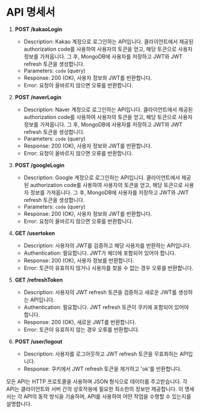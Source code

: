 # API 명세서

1. **POST /kakaoLogin**
   - Description: Kakao 계정으로 로그인하는 API입니다. 클라이언트에서 제공된 authorization code를 사용하여 사용자의 토큰을 얻고, 해당 토큰으로 사용자 정보를 가져옵니다. 그 후, MongoDB에 사용자를 저장하고 JWT와 JWT refresh 토큰을 생성합니다.
   - Parameters: `code` (query)
   - Response: 200 (OK), 사용자 정보와 JWT를 반환합니다. 
   - Error: 요청이 올바르지 않으면 오류를 반환합니다.

2. **POST /naverLogin**
   - Description: Naver 계정으로 로그인하는 API입니다. 클라이언트에서 제공된 authorization code를 사용하여 사용자의 토큰을 얻고, 해당 토큰으로 사용자 정보를 가져옵니다. 그 후, MongoDB에 사용자를 저장하고 JWT와 JWT refresh 토큰을 생성합니다.
   - Parameters: `code` (query)
   - Response: 200 (OK), 사용자 정보와 JWT를 반환합니다. 
   - Error: 요청이 올바르지 않으면 오류를 반환합니다.

3. **POST /googleLogin**
   - Description: Google 계정으로 로그인하는 API입니다. 클라이언트에서 제공된 authorization code를 사용하여 사용자의 토큰을 얻고, 해당 토큰으로 사용자 정보를 가져옵니다. 그 후, MongoDB에 사용자를 저장하고 JWT와 JWT refresh 토큰을 생성합니다.
   - Parameters: `code` (query)
   - Response: 200 (OK), 사용자 정보와 JWT를 반환합니다. 
   - Error: 요청이 올바르지 않으면 오류를 반환합니다.

4. **GET /usertoken**
   - Description: 사용자의 JWT를 검증하고 해당 사용자를 반환하는 API입니다.
   - Authentication: 필요합니다. JWT가 헤더에 포함되어 있어야 합니다.
   - Response: 200 (OK), 사용자 정보를 반환합니다.
   - Error: 토큰이 유효하지 않거나 사용자를 찾을 수 없는 경우 오류를 반환합니다.

5. **GET /refreshToken**
   - Description: 사용자의 JWT refresh 토큰을 검증하고 새로운 JWT를 생성하는 API입니다.
   - Authentication: 필요합니다. JWT refresh 토큰이 쿠키에 포함되어 있어야 합니다.
   - Response: 200 (OK), 새로운 JWT를 반환합니다.
   - Error: 토큰이 유효하지 않는 경우 오류를 반환합니다.

6. **POST /user/logout**
   - Description: 사용자를 로그아웃하고 JWT refresh 토큰을 무효화하는 API입니다.
   - Response: 쿠키에서 JWT refresh 토큰을 제거하고 'ok'를 반환합니다.

모든 API는 HTTP 프로토콜을 사용하며 JSON 형식으로 데이터를 주고받습니다. 
각 API는 클라이언트와 서버 간의 상호작용에 필요한 최소한의 정보만 제공합니다. 
이 명세서는 각 API의 동작 방식을 기술하며, API를 사용하여 어떤 작업을 수행할 수 있는지를 설명합니다.

